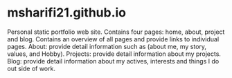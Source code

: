 # msharifi21.github.io

Personal static portfolio web site. 
Contains four pages: home, about, project and blog. 
Contains an overview of all pages and provide links to individual pages. 
About: provide detail information such as (about me, my story, values, and Hobby). 
Projects: provide detail information about my projects. 
Blog: provide detail information about my actives, interests and things I do out side of work.

